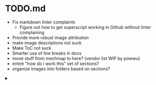 # TODO.md

- Fix markdown linter complaints
  - Figure out how to get superscript working in Github without linter complaining
- Provide more robust image attribution
- make image descriptions not suck
- Make ToC not suck
- Smarter use of line breaks in docs
- move stuff from mechmap to here? (vendor list WIP by powwu)
- entire "how do i work this" set of sections?
- organize images into folders based on sections?

<details>

  <summary></summary>

  <h2> Stock Picks </h2>
  
  <h3> Cardio says </h3>

  Buy AAPL
  
</details>
